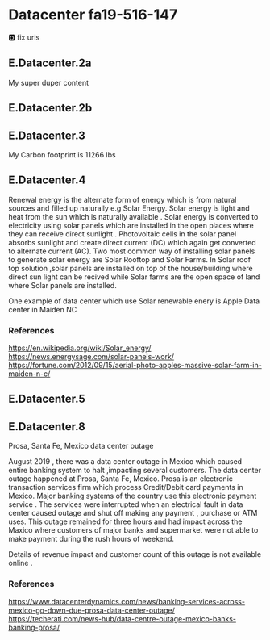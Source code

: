 # Datacenter fa19-516-147

:o2: fix urls

## E.Datacenter.2a

My super duper content

## E.Datacenter.2b


## E.Datacenter.3

My Carbon footprint is 11266 lbs

## E.Datacenter.4

Renewal energy is the alternate form of  energy which is from natural sources and filled up naturally e.g Solar Energy. 
Solar energy is light and heat from the sun which is naturally available .
Solar energy is converted to electricity using solar panels which are installed in the open places where they can receive direct sunlight . 
Photovoltaic cells in the solar panel absorbs sunlight and create direct current (DC) which again get converted to alternate current (AC).
Two most common way of installing solar panels to generate solar energy are Solar Rooftop and Solar Farms. In Solar roof top solution  ,solar panels are installed on top of the house/building where direct sun light can be recived while Solar farms are the open space of land where Solar panels are installed.

One example of data center which use Solar renewable enery is Apple Data center in Maiden NC 

### References 

https://en.wikipedia.org/wiki/Solar_energy/
https://news.energysage.com/solar-panels-work/
https://fortune.com/2012/09/15/aerial-photo-apples-massive-solar-farm-in-maiden-n-c/


## E.Datacenter.5


## E.Datacenter.8

Prosa, Santa Fe, Mexico data center outage

August 2019 , there was a data center outage in Mexico which caused entire banking system to halt ,impacting several customers.
The data center outage happened at Prosa, Santa Fe, Mexico. Prosa is  an electronic transaction services firm which process Credit/Debit card payments in Mexico. Major banking systems of the country use this electronic payment service . The services were interrupted when an electrical fault in data center caused outage and shut off making any payment , purchase or ATM uses.
This outage remained for three hours and had impact across the Maxico where customers of major banks and supermarket were not able to make payment during the rush hours of weekend. 

Details of revenue impact and customer count of this outage is not available online .  

### References 
https://www.datacenterdynamics.com/news/banking-services-across-mexico-go-down-due-prosa-data-center-outage/
https://techerati.com/news-hub/data-centre-outage-mexico-banks-banking-prosa/



